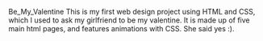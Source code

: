  Be_My_Valentine
This is my first web design project using HTML and CSS, which I used to ask my girlfriend to be my valentine. It is made up of five main html pages, and features animations with CSS. 
She said yes :).
